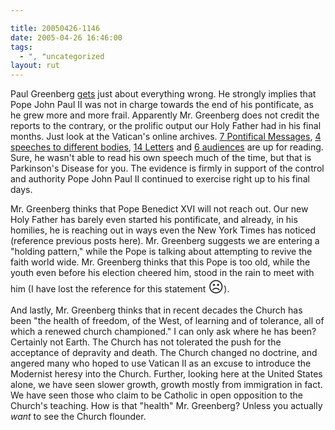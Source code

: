 ```yaml
---

title: 20050426-1146
date: 2005-04-26 16:46:00
tags:
  - ", "uncategorized
layout: rut
---
```


<p> Paul Greenberg <a href="http://www.townhall.com/columnists/paulgreenberg/pg20050425.shtml">gets</a>
just about everything wrong.  He strongly implies that Pope John Paul
II was not in charge towards the end of his pontificate, as he grew
more and more frail.  Apparently Mr. Greenberg does not credit the
reports to the contrary, or the prolific output our Holy Father had
in his final months.  Just look at the Vatican's online archives.  <a href="http://www.vatican.va/holy_father/john_paul_ii/messages/pont_messages/2005/index_en.htm">7
Pontifical Messages</a>, <a href="http://www.vatican.va/holy_father/john_paul_ii/speeches/2005/index_en.htm">4
speeches to different bodies</a>, <a href="http://www.vatican.va/holy_father/john_paul_ii/letters/2005/index_en.htm">14
Letters</a> and <a href="http://www.vatican.va/holy_father/john_paul_ii/audiences/2005/index_en.htm">6
audiences</a> are up for reading.  Sure, he wasn't able to read his
own speech much of the time, but that is Parkinson's Disease for you.
The evidence is firmly in support of the control and authority Pope
John Paul II continued to exercise right up to his final days.</p>

<p>Mr. Greenberg thinks that Pope Benedict XVI will not reach out.
Our new Holy Father has barely even started his pontificate,
and already, in his homilies, he is reaching out in ways even
the New York Times has noticed (reference previous posts here).
Mr. Greenberg suggests we are entering a "holding pattern," while
the Pope is talking about attempting to revive the faith world wide.
Mr. Greenberg thinks that this Pope is too old, while the youth
even before his election cheered him, stood in the rain to meet
with him (I have lost the reference for this statement <font size="+2">&#x2639;</font>).</p>

<p> And lastly, Mr. Greenberg thinks that in recent
decades the Church has been "the health of freedom, of the West, of
learning and of tolerance, all of which a renewed church championed."
I can only ask where he has been?  Certainly not Earth.  The Church
has not tolerated the push for the acceptance of depravity and death.
The Church changed no doctrine, and angered many who hoped to use
Vatican II as an excuse to introduce the Modernist heresy into
the Church.  Further, looking here at the United States alone, we
have seen slower growth, growth mostly from immigration in fact.
We have seen those who claim to be Catholic in open opposition
to the Church's teaching.  How is that "health" Mr. Greenberg?
Unless you actually <em>want</em> to see the Church flounder.</p>

